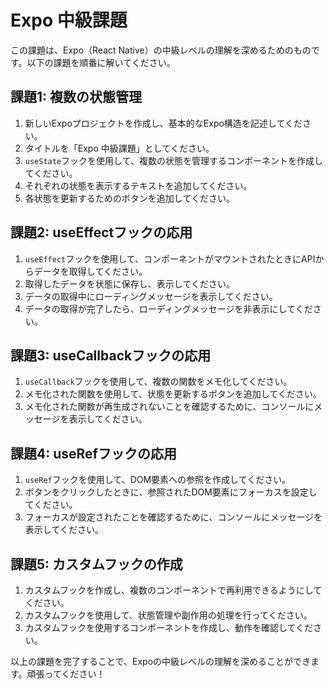 # Expo 中級課題

この課題は、Expo（React Native）の中級レベルの理解を深めるためのものです。以下の課題を順番に解いてください。

## 課題1: 複数の状態管理

1. 新しいExpoプロジェクトを作成し、基本的なExpo構造を記述してください。
2. タイトルを「Expo 中級課題」としてください。
3. `useState`フックを使用して、複数の状態を管理するコンポーネントを作成してください。
4. それぞれの状態を表示するテキストを追加してください。
5. 各状態を更新するためのボタンを追加してください。

## 課題2: useEffectフックの応用

1. `useEffect`フックを使用して、コンポーネントがマウントされたときにAPIからデータを取得してください。
2. 取得したデータを状態に保存し、表示してください。
3. データの取得中にローディングメッセージを表示してください。
4. データの取得が完了したら、ローディングメッセージを非表示にしてください。

## 課題3: useCallbackフックの応用

1. `useCallback`フックを使用して、複数の関数をメモ化してください。
2. メモ化された関数を使用して、状態を更新するボタンを追加してください。
3. メモ化された関数が再生成されないことを確認するために、コンソールにメッセージを表示してください。

## 課題4: useRefフックの応用

1. `useRef`フックを使用して、DOM要素への参照を作成してください。
2. ボタンをクリックしたときに、参照されたDOM要素にフォーカスを設定してください。
3. フォーカスが設定されたことを確認するために、コンソールにメッセージを表示してください。

## 課題5: カスタムフックの作成

1. カスタムフックを作成し、複数のコンポーネントで再利用できるようにしてください。
2. カスタムフックを使用して、状態管理や副作用の処理を行ってください。
3. カスタムフックを使用するコンポーネントを作成し、動作を確認してください。

以上の課題を完了することで、Expoの中級レベルの理解を深めることができます。頑張ってください！
